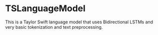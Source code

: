 # TSLanguageModel
This is a Taylor Swift language model that uses Bidirectional LSTMs and very basic tokenization and text preprocessing.
